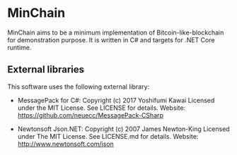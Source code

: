 MinChain
=========

MinChain aims to be a minimum implementation of Bitcoin-like-blockchain for
demonstration purpose.  It is written in C# and targets for .NET Core runtime.


External libraries
------------------

This software uses the following external library:

* MessagePack for C#: Copyright (c) 2017 Yoshifumi Kawai
  Licensed under the MIT License. See LICENSE for details.
  Website: https://github.com/neuecc/MessagePack-CSharp

* Newtonsoft Json.NET: Copyright (c) 2007 James Newton-King
  Licensed under The MIT License. See LICENSE.md for details.
  Website: http://www.newtonsoft.com/json
